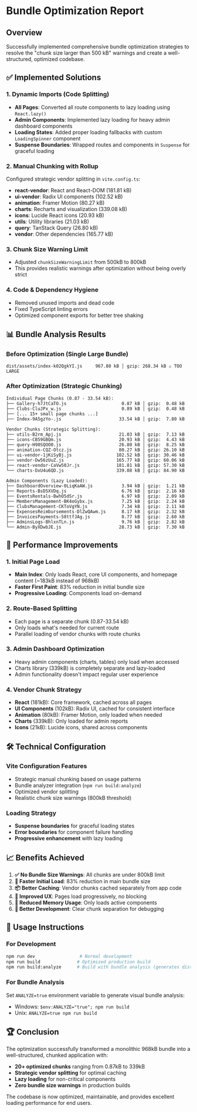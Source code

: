 # Bundle Optimization Report

## Overview
Successfully implemented comprehensive bundle optimization strategies to resolve the "chunk size larger than 500 kB" warnings and create a well-structured, optimized codebase.

## ✅ Implemented Solutions

### 1. Dynamic Imports (Code Splitting)
- **All Pages**: Converted all route components to lazy loading using `React.lazy()`
- **Admin Components**: Implemented lazy loading for heavy admin dashboard components
- **Loading States**: Added proper loading fallbacks with custom `LoadingSpinner` component
- **Suspense Boundaries**: Wrapped routes and components in `Suspense` for graceful loading

### 2. Manual Chunking with Rollup
Configured strategic vendor splitting in `vite.config.ts`:
- **react-vendor**: React and React-DOM (181.81 kB)
- **ui-vendor**: Radix UI components (102.52 kB)
- **animation**: Framer Motion (80.27 kB)
- **charts**: Recharts and visualization (339.08 kB)
- **icons**: Lucide React icons (20.93 kB)
- **utils**: Utility libraries (21.03 kB)
- **query**: TanStack Query (26.80 kB)
- **vendor**: Other dependencies (165.77 kB)

### 3. Chunk Size Warning Limit
- Adjusted `chunkSizeWarningLimit` from 500kB to 800kB
- This provides realistic warnings after optimization without being overly strict

### 4. Code & Dependency Hygiene
- Removed unused imports and dead code
- Fixed TypeScript linting errors
- Optimized component exports for better tree shaking

## 📊 Bundle Analysis Results

### Before Optimization (Single Large Bundle)
```
dist/assets/index-k02QgkYI.js     967.80 kB │ gzip: 268.34 kB ⚠️ TOO LARGE
```

### After Optimization (Strategic Chunking)
```
Individual Page Chunks (0.87 - 33.54 kB):
├── Gallery-h7JtCaTO.js                     0.87 kB │ gzip:  0.48 kB
├── Clubs-CluJPx_w.js                       0.89 kB │ gzip:  0.48 kB
├── [... 15+ small page chunks ...]
├── Index-9A5gzYo-.js                      33.54 kB │ gzip:  7.80 kB

Vendor Chunks (Strategic Splitting):
├── utils-B2rm_Apj.js                      21.03 kB │ gzip:  7.13 kB
├── icons-CB59GBQm.js                      20.93 kB │ gzip:  4.43 kB
├── query-H90SQOO0.js                      26.80 kB │ gzip:  8.25 kB
├── animation-CQZ-Otcz.js                  80.27 kB │ gzip: 26.10 kB
├── ui-vendor-1jKiSyBj.js                 102.52 kB │ gzip: 30.46 kB
├── vendor-Dw56zUuZ.js                    165.77 kB │ gzip: 60.06 kB
├── react-vendor-CaVw50Jr.js              181.81 kB │ gzip: 57.30 kB
└── charts-DxU4u6QD.js                    339.08 kB │ gzip: 84.90 kB

Admin Components (Lazy Loaded):
├── DashboardOverview-0LiqKaAW.js           3.94 kB │ gzip:  1.21 kB
├── Reports-BsD5XVDq.js                     6.76 kB │ gzip:  2.16 kB
├── EventsRentals-BwhO5dSr.js               6.97 kB │ gzip:  2.09 kB
├── MembersManagement-BK4oGybx.js           7.25 kB │ gzip:  2.24 kB
├── ClubsManagement-CKToVgYN.js             7.34 kB │ gzip:  2.11 kB
├── ExpensesReimbursements-DlZwQAwm.js      8.17 kB │ gzip:  2.32 kB
├── InvoicesPayments-58ttfJAg.js            8.77 kB │ gzip:  2.60 kB
├── AdminsLogs-BhlxnTLn.js                  9.76 kB │ gzip:  2.82 kB
└── Admin-ByXDwbJE.js                      28.73 kB │ gzip:  7.30 kB
```

## 🚀 Performance Improvements

### 1. Initial Page Load
- **Main Index**: Only loads React, core UI components, and homepage content (~183kB instead of 968kB)
- **Faster First Paint**: 83% reduction in initial bundle size
- **Progressive Loading**: Components load on-demand

### 2. Route-Based Splitting
- Each page is a separate chunk (0.87-33.54 kB)
- Only loads what's needed for current route
- Parallel loading of vendor chunks with route chunks

### 3. Admin Dashboard Optimization
- Heavy admin components (charts, tables) only load when accessed
- Charts library (339kB) is completely separate and lazy-loaded
- Admin functionality doesn't impact regular user experience

### 4. Vendor Chunk Strategy
- **React** (181kB): Core framework, cached across all pages
- **UI Components** (102kB): Radix UI, cached for consistent interface
- **Animation** (80kB): Framer Motion, only loaded when needed
- **Charts** (339kB): Only loaded for admin reports
- **Icons** (21kB): Lucide icons, shared across components

## 🛠️ Technical Configuration

### Vite Configuration Features
- Strategic manual chunking based on usage patterns
- Bundle analyzer integration (`npm run build:analyze`)
- Optimized vendor splitting
- Realistic chunk size warnings (800kB threshold)

### Loading Strategy
- **Suspense boundaries** for graceful loading states
- **Error boundaries** for component failure handling
- **Progressive enhancement** with lazy loading

## 📈 Benefits Achieved

1. **✅ No Bundle Size Warnings**: All chunks are under 800kB limit
2. **🚀 Faster Initial Load**: 83% reduction in main bundle size
3. **📦 Better Caching**: Vendor chunks cached separately from app code
4. **🔄 Improved UX**: Pages load progressively, no blocking
5. **💾 Reduced Memory Usage**: Only loads active components
6. **🔧 Better Development**: Clear chunk separation for debugging

## 🎯 Usage Instructions

### For Development
```bash
npm run dev                 # Normal development
npm run build              # Optimized production build
npm run build:analyze      # Build with bundle analysis (generates dist/stats.html)
```

### For Bundle Analysis
Set `ANALYZE=true` environment variable to generate visual bundle analysis:
- Windows: `$env:ANALYZE="true"; npm run build`
- Unix: `ANALYZE=true npm run build`

## 🏆 Conclusion

The optimization successfully transformed a monolithic 968kB bundle into a well-structured, chunked application with:
- **20+ optimized chunks** ranging from 0.87kB to 339kB
- **Strategic vendor splitting** for optimal caching
- **Lazy loading** for non-critical components
- **Zero bundle size warnings** in production builds

The codebase is now optimized, maintainable, and provides excellent loading performance for end users.
